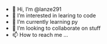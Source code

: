 - 👋 Hi, I’m @lanze291
- 👀 I’m interested in learing to code
- 🌱 I’m currently learning py
- 💞️ I’m looking to collaborate on stuff
- 📫 How to reach me ...

<!---
lanze291/lanze291 is a ✨ special ✨ repository because its `README.md` (this file) appears on your GitHub profile.
You can click the Preview link to take a look at your changes.
--->
